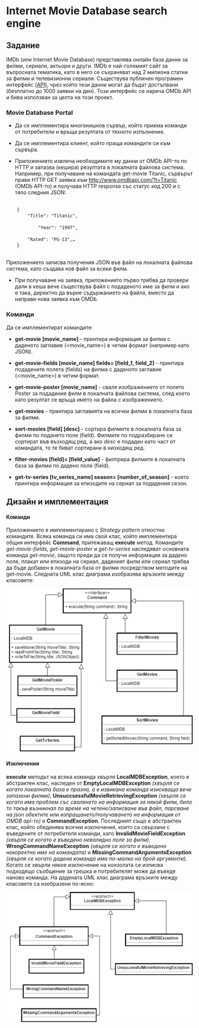 ﻿# Internet Movie Database search engine



## Задание

IMDb (или Internet Movie Database) представлява онлайн база данни за филми, сериали,
актьори и други. IMDb е най-големият 
сайт за въпросната тематика, като в него се
съхраняват над 2 милиона статии за филми и телевизионни сериали. Съществува
публичен
 програмен интерфейс [(API)](http://www.omdbapi.com/), чрез който тези данни могат да бъдат достъпвани
(безплатно до 1000 заявки на ден).
 Този интерфейс се нарича OMDb API и бива използван за целта на този
проект.



### **Movie Database Portal**
* Да се имплементира многонишков сървър, който приема команди от потребители и връща резултата от тяхното изпълнение.

* Да се имплементира клиент, който праща командите си към сървъра.

* Приложението извлича необходимите му данни от OMDb API-то по HTTP и запазва
(кешира) резултата в локалната файлова система. 
Например, при получаване на
командата get-movie Titanic, сървърът прави HTTP GET заявка към
http://www.omdbapi.com/?t=Titanic (OMDb API-то)
 и получава HTTP response със
статус код 200 и с тяло следния JSON:



```

	{
		"Title": "Titanic",
		
        	"Year": "1997",

		"Rated": "PG-13",…
	}


```



Приложението записва получения JSON във файл на локалната файлова система, като
създава нов файл за всеки филм.

* При получаване на заявка, приложението първо трябва да провери дали в кеша вече
съществува файл с подаденото име за филм и ако е така, 
директно да върне
съдържанието на файла, вместо да направи нова заявка към OMDb.



### **Команди**

Да се имплементират командите: 

* **get-movie [movie_name]** - принтира информация за филма с даденото
заглавие (<movie_name>) в четим формат (например като JSON).

* **get-movie-fields [movie_name] fields= [field_1, field_2]** - принтира подадените полета (fields) на филма с даденото
заглавие (<movie_name>) в четим формат.

* **get-movie-poster [movie_name]** - сваля
изображението от полето Poster за подадения филм в локалната файлова
система, след което като резултат се връща името на файла с изображението.

* **get-movies** - принтира заглавията на всички филми в локалната база за филми.

* **sort-movies [field] [desc]** - сортира филмите в локалната база за филми по подането поле (field). Филмите по подразбиране се сортират във възходящ ред, а ако *desc* е подаден като част от командата, то те биват сортирани в низходящ ред.

* **filter-movies [field]= [field_value]** - филтрира филмите в локалната база за филми по дадено поле (field).

* **get-tv-series [tv_series_name] season= [number_of_season]** - 
която принтира информация за епизодите на сериал за подадения сезон.




## Дизайн и имплементация

#### Команди
Приложението е имплементирано с *Strategy pattern* отностно командите. Всяка команда си има свой клас, който имплементира
общия интерфейс **Command**, притежаващ **execute** метод. Командите *get-movie-fields*, *get-movie-poster* и *get-tv-series* наследяват
основната команда *get-movie*, защото преди да се получи информация за дадено поле, плакат или епизоди на сериал, даденият филм или
сериал трябва да бъде добавен в локалната база от филми посредством методите на get-movie.
Следната UML клас диаграма изобразява връзките между класовете:
<p align="center">
  <img src ="images/CommandsUMLClassDiagram.jpg" />
</p>


#### Изключения
**execute** методът на всяка команда хвърля **LocalMDBException**, което е абстрактен клас, наследен от **EmptyLocalMDBException** *(хвърля се когато
локалната база е празна, а е извикана команда изискваща вече запазени филми)*, **UnsuccsessfulMovieRetrievingException** *(хвърля се когато има проблем
със свалянето на информация за някой филм, било то такъв възникнал по време на четене/записване във файл, парсване на json обектите или изпращането/получаването 
на информация от OMDB api-то)* и **CommandException**. Последният също е абстрактен клас, който обединява всички изключения, които са свързани с въведените от потребителя
команди, като **InvalidMovieFieldException** *(хвърля се когато е въведено невалидно поле за филм)*, **WrongCommandNameException** *(хвърля се когато е въведено
некоректно име на командата)* и **MissingCommandArgumentsException** *(хвърля се когато дадена команда има по-малко на брой аргументи)*. Когато се хвърли някое изключение
на конзолата се изписва подходящо съобщение за грешка и потребителят може да въведе наново команда.
На дадената UML клас диаграма връзките между класовете са изобразени по-ясно:

<p align="center">
  <img src ="images/ExceptionsUMLClassDiagrams.jpg" />
</p>

